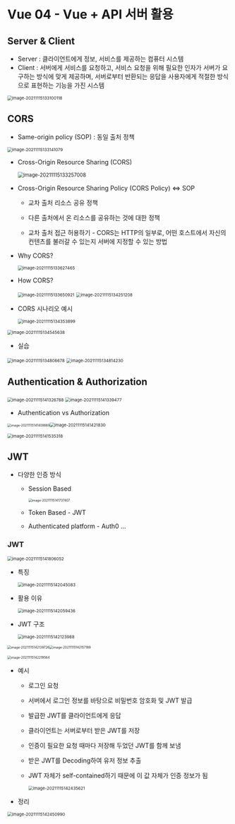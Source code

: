 # Vue 04 - Vue + API 서버 활용

## Server & Client

* Server : 클라이언트에게 정보, 서비스를 제공하는 컴퓨터 시스템
* Client : 서버에게 서비스를 요청하고, 서비스 요청을 위해 필요한 인자가 서버가 요구하는 방식에 맞게 제공하며, 서버로부터 반환되는 응답을 사용자에게 적절한 방식으로 표현하는 기능을 가진 시스템

<img src="md-images/image-20211115133100118.png" alt="image-20211115133100118" style="zoom:67%;" />





## CORS

* Same-origin policy (SOP) : 동일 출처 정책

<img src="md-images/image-20211115133141079.png" alt="image-20211115133141079" style="zoom:67%;" />

* Cross-Origin Resource Sharing (CORS)

   <img src="md-images/image-20211115133257008.png" alt="image-20211115133257008" style="zoom: 80%;" />

* Cross-Origin Resource Sharing Policy (CORS Policy) <=> SOP

  * 교차 출처 리소스 공유 정책
  * 다른 출처에서 온 리소스를 공유하는 것에 대한 정책

  * 교차 출처 접근 허용하기 - CORS는 HTTP의 일부로, 어떤 호스트에서 자신의 컨텐츠를 불러갈 수 있는지 서버에 지정할 수 있는 방법

* Why CORS?

   <img src="md-images/image-20211115133627465.png" alt="image-20211115133627465" style="zoom:67%;" />

* How CORS?

   <img src="md-images/image-20211115133650921.png" alt="image-20211115133650921" style="zoom:67%;" />

   <img src="md-images/image-20211115134251208.png" alt="image-20211115134251208" style="zoom:67%;" />

* CORS 시나리오 예시

   <img src="md-images/image-20211115134353899.png" alt="image-20211115134353899" style="zoom:67%;" />

<img src="md-images/image-20211115134545638.png" alt="image-20211115134545638" style="zoom:67%;" />

* 실습

<img src="md-images/image-20211115134806678.png" alt="image-20211115134806678" style="zoom:67%;" />

<img src="md-images/image-20211115134814230.png" alt="image-20211115134814230" style="zoom:67%;" />





## Authentication & Authorization

<img src="md-images/image-20211115141326788.png" alt="image-20211115141326788" style="zoom: 67%;" />

<img src="md-images/image-20211115141339477.png" alt="image-20211115141339477" style="zoom: 67%;" />

* Authentication vs Authorization

 <img src="md-images/image-20211115141408669.png" alt="image-20211115141408669" style="zoom: 50%;" /><img src="md-images/image-20211115141421830.png" alt="image-20211115141421830" style="zoom:67%;" />

<img src="md-images/image-20211115141535318.png" alt="image-20211115141535318" style="zoom:67%;" />





## JWT

* 다양한 인증 방식

  * Session Based

    <img src="md-images/image-20211115141737407.png" alt="image-20211115141737407" style="zoom: 50%;" />

  * Token Based - JWT

  * Authenticated platform - Auth0 ...

### JWT 

 <img src="md-images/image-20211115141806052.png" alt="image-20211115141806052" style="zoom:67%;" />

* 특징 

   <img src="md-images/image-20211115142045083.png" alt="image-20211115142045083" style="zoom:67%;" />

* 활용 이유

   <img src="md-images/image-20211115142059436.png" alt="image-20211115142059436" style="zoom:67%;" />

* JWT 구조

  <img src="md-images/image-20211115142123988.png" alt="image-20211115142123988" style="zoom:67%;" />

<img src="md-images/image-20211115142139726.png" alt="image-20211115142139726" style="zoom:50%;" /><img src="md-images/image-20211115142157189.png" alt="image-20211115142157189" style="zoom:50%;" />

<img src="md-images/image-20211115142219564.png" alt="image-20211115142219564" style="zoom: 50%;" />

* 예시

  * 로그인 요청

  * 서버에서 로그인 정보를 바탕으로 비밀번호 암호화 및 JWT 발급

  * 발급한 JWT를 클라이언트에게 응답

  * 클라이언트는 서버로부터 받은 JWT를 저장

  * 인증이 필요한 요청 때마다 저장해 두었던 JWT를 함께 보냄

  * 받은 JWT를 Decoding하여 유저 정보 추출

  * JWT 자체가 self-contained하기 때문에 이 값 자체가 인증 정보가 됨

    <img src="md-images/image-20211115142435621.png" alt="image-20211115142435621" style="zoom:67%;" />



* 정리

<img src="md-images/image-20211115142450990.png" alt="image-20211115142450990" style="zoom:67%;" />



